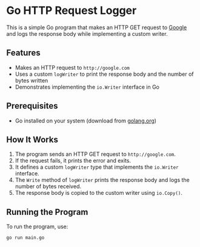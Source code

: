 # Go HTTP Request Logger

This is a simple Go program that makes an HTTP GET request to [Google](http://google.com) and logs the response body while implementing a custom writer.

## Features

- Makes an HTTP request to `http://google.com`
- Uses a custom `logWriter` to print the response body and the number of bytes written
- Demonstrates implementing the `io.Writer` interface in Go

## Prerequisites

- Go installed on your system (download from [golang.org](https://golang.org/dl/))

## How It Works

1. The program sends an HTTP GET request to `http://google.com`.
2. If the request fails, it prints the error and exits.
3. It defines a custom `logWriter` type that implements the `io.Writer` interface.
4. The `Write` method of `logWriter` prints the response body and logs the number of bytes received.
5. The response body is copied to the custom writer using `io.Copy()`.

## Running the Program

To run the program, use:

```sh
go run main.go
```

